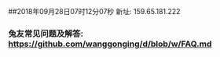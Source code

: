 ##2018年09月28日07时12分07秒 新址: 159.65.181.222
### 兔友常见问题及解答: https://github.com/wanggonging/d/blob/w/FAQ.md
